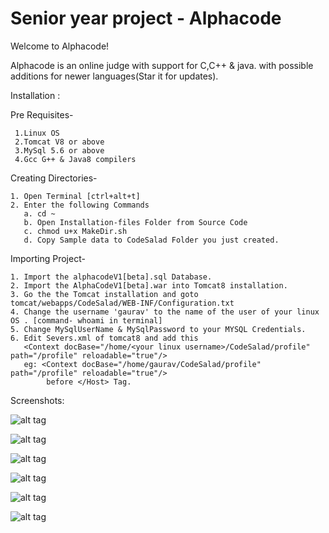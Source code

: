 # Senior year project - Alphacode

  Welcome to Alphacode!   


Alphacode is an online judge with support for C,C++ & java. with possible additions for newer languages(Star it for updates).

Installation :
             
  Pre Requisites-
     
     1.Linux OS
     2.Tomcat V8 or above
     3.MySql 5.6 or above
     4.Gcc G++ & Java8 compilers
              
  Creating Directories-
    
    1. Open Terminal [ctrl+alt+t]
    2. Enter the following Commands
       a. cd ~
       b. Open Installation-files Folder from Source Code
       c. chmod u+x MakeDir.sh
       d. Copy Sample data to CodeSalad Folder you just created.
                 
  Importing Project-     
           
    1. Import the alphacodeV1[beta].sql Database.
    2. Import the AlphaCodeV1[beta].war into Tomcat8 installation.
    3. Go the the Tomcat installation and goto tomcat/webapps/CodeSalad/WEB-INF/Configuration.txt
    4. Change the username 'gaurav' to the name of the user of your linux OS . [command- whoami in terminal]
    5. Change MySqlUserName & MySqlPassword to your MYSQL Credentials.
    6. Edit Severs.xml of tomcat8 and add this
       <Context docBase="/home/<your linux username>/CodeSalad/profile" path="/profile" reloadable="true"/>
       eg: <Context docBase="/home/gaurav/CodeSalad/profile" path="/profile" reloadable="true"/>
            before </Host> Tag.
                  
Screenshots:

  ![alt tag](https://github.com/gauravat16/CodeSalad/blob/master/Screenshots/Screenshot%20(12).png)
            
  ![alt tag](https://github.com/gauravat16/CodeSalad/blob/master/Screenshots/Screenshot%20(8).png)
            
  ![alt tag](https://github.com/gauravat16/CodeSalad/blob/master/Screenshots/Screenshot%20(13).png)
      
  ![alt tag](https://github.com/gauravat16/CodeSalad/blob/master/Screenshots/Screenshot%20(14).png)
            
  ![alt tag](https://github.com/gauravat16/CodeSalad/blob/master/Screenshots/Screenshot%20(15).png)
            
  ![alt tag](https://github.com/gauravat16/CodeSalad/blob/master/Screenshots/Screenshot%20(16).png)
           
                
             
             
             

